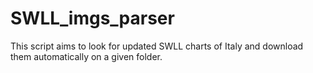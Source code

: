 # SWLL_imgs_parser
This script aims to look for updated SWLL charts of Italy and download them automatically on a given folder.
